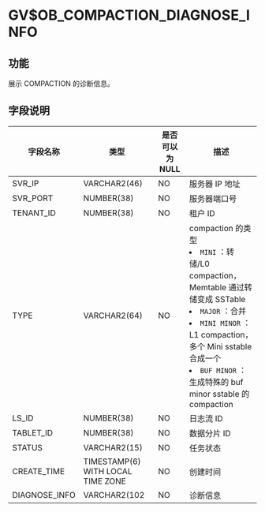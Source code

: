 # GV$OB_COMPACTION_DIAGNOSE_INFO

## 功能

展示 COMPACTION 的诊断信息。

## 字段说明

|     字段名称      |      类型      | 是否可以为 NULL |                                                                                                                                                                                                                  描述                                                                                                                                                                                                                  |
|---------------|--------------|------------|--------------------------------------------------------------------------------------------------------------------------------------------------------------------------------------------------------------------------------------------------------------------------------------------------------------------------------------------------------------------------------------------------------------------------------------|
| SVR_IP        | VARCHAR2(46) | NO         | 服务器 IP 地址                                                                                                                                                                                                                                                                                                                                                                                                                            |
| SVR_PORT      | NUMBER(38)   | NO         | 服务器端口号                                                                                                                                                                                                                                                                                                                                                                                                                               |
| TENANT_ID     | NUMBER(38)   | NO         | 租户 ID                                                                                                                                                                                                                                                                                                                                                                                                                                |
| TYPE          | VARCHAR2(64) | NO         | compaction 的类型 <li> `MINI` ：转储/L0 compaction，Memtable 通过转储变成 SSTable   <li> `MAJOR` ：合并   <li> `MINI MINOR` ：L1 compaction，多个 Mini sstable 合成一个   <li> `BUF MINOR` ：生成特殊的 buf minor sstable 的 compaction    |
| LS_ID         | NUMBER(38)   | NO         | 日志流 ID                                                                                                                                                                                                                                                                                                                                                                                                                               |
| TABLET_ID     | NUMBER(38)   | NO         | 数据分片 ID                                                                                                                                                                                                                                                                                                                                                                                                                              |
| STATUS        | VARCHAR2(15) | NO         | 任务状态                                                                                                                                                                                                                                                                                                                                                                                                                                 |
| CREATE_TIME        | TIMESTAMP(6) WITH LOCAL TIME ZONE | NO         | 创建时间                                                                                                                                                                                                                                                                                                                                                                                                                                 |
| DIAGNOSE_INFO | VARCHAR2(102 | NO         | 诊断信息                                                                                                                                                                                                                                                                                                                                                                                                                                 |
